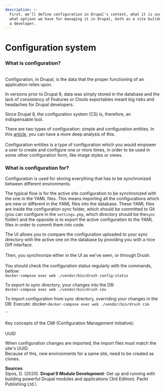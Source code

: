 ```yaml
---
description: >-
  First, we'll define configuration in Drupal's context, what it is used for and
  what options we have for managing it in Drupal, both as a site builder and as
  a developer.
---
```


# Configuration system

### What is configuration?

\
Configuration, in Drupal, is the data that the proper functioning of an application relies upon.

In versions prior to Drupal 8, data was simply stored in the database and the lack of consistency of Features or Ctools exportables meant big risks and headaches for Drupal developers.

Since Drupal 8, the configuration system (CS) is, therefore, an indispensable tool.

There are two types of configuration: simple and configuration entities. In this [article](https://www.drupal.org/node/2120523#s-simple-configuration-vs-configuration-entities), you can have a more deep analysis of this.\
\
Configuration entities is a type of configuration which you would empower a user to create and configure one or more times, in order to be used in some other configuration form, like image styles or views.

### What is configuration for?

Configuration is used for storing everything that has to be synchronized between different environments.

The typical flow is for the active site configuration to be synchronized with the one in the YAML files. This means importing all the configurations which are new or different in the YAML files into the database. These YAML files are inside the configuration sync folder, which should be committed to Git (you can configure in the `settings.php`, which directory should be the`sync` folder) and the opposite is to export the active configuration to the YAML files in order to commit them into code.

The UI allows you to compare the configuration uploaded to your sync directory with the active one on the database by providing you with a nice Diff interface.\
\
Then, you synchronize either in the UI as we've seen, or through Drush.\
\
You should check the configuration status regularly with the commands, bellow:\
`docker-compose exec web ./vendor/bin/drush config:status`

To export to sync directory, your changes into the DB:\
`docker-compose exec web ./vendor/bin/drush cex`

To import configuration from sync directory, overriding your changes in the DB: Execute: docker-`docker-compose exec web ./vendor/bin/drush cim`

``

Key concepts of the CMI (Configuration Management Initiative):\
\
UUID

When configuration changes are imported, the import files must match the site's UUID.\
Because of this, new environments for a same site, need to be created as clones.

**Sources**\
Sipos, D. (2020). **Drupal 9 Module Development**: Get up and running with building powerful Drupal modules and applications (3rd Edition). Packt Publishing Ltd.\\
